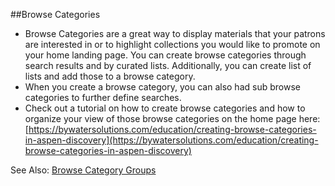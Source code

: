 ##Browse Categories

- Browse Categories are a great way to display materials that your patrons are interested in or to highlight collections you would like to promote on your home landing page. You can create browse categories through search results and by curated lists. Additionally, you can create list of lists and add those to a browse category.
- When you create a browse category, you can also had sub browse categories to further define searches.
- Check out a tutorial on how to create browse categories and how to organize your view of those browse categories on the home page here: [https://bywatersolutions.com/education/creating-browse-categories-in-aspen-discovery](https://bywatersolutions.com/education/creating-browse-categories-in-aspen-discovery)

See Also: [Browse Category Groups](/Admin/HelpManual?page=Browse-Category-Groups)

